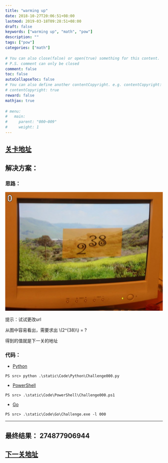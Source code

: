 ```yaml
---
title: "warming up"
date: 2018-10-27T20:06:51+08:00
lastmod: 2019-03-18T09:28:51+08:00
draft: false
keywords: ["warming up", "math", "pow"]
description: ""
tags: ["pow"]
categories: ["math"]

# You can also close(false) or open(true) something for this content.
# P.S. comment can only be closed
comment: false
toc: false
autoCollapseToc: false
# You can also define another contentCopyright. e.g. contentCopyright: "This is another copyright."
# contentCopyright: true
reward: false
mathjax: true

# menu:
#   main:
#     parent: "000~009"
#     weight: 1
---
```


## [关卡地址][1]

## 解决方案：

### 思路：

![warming up][a]

提示：试试更改url

从图中容易看出，需要求出 \\(2^{38}\\) = ?

得到的值就是下一关的地址

### 代码：

* [Python][2]

```
PS src> python .\static\Code\Python\Challenge000.py
```

* [PowerShell][3]

```
PS src> .\static\Code\PowerShell\Challenge000.ps1
```

* [Go][4]

```
PS src> .\static\Code\Go\Challenge.exe -l 000
```

---
## 最终结果： 274877906944

## [下一关地址][5]

[1]: http://www.pythonchallenge.com/pc/def/0.html
[2]: /Code/Python/Challenge000.py "点我查看源码"
[3]: /Code/PowerShell/Challenge000.ps1 "点我查看源码"
[4]: /Code/Go/Challenge000.go "点我查看源码"
[5]: http://www.pythonchallenge.com/pc/def/274877906944.html

[a]: /Image/000/calc.jpg "warming up"
